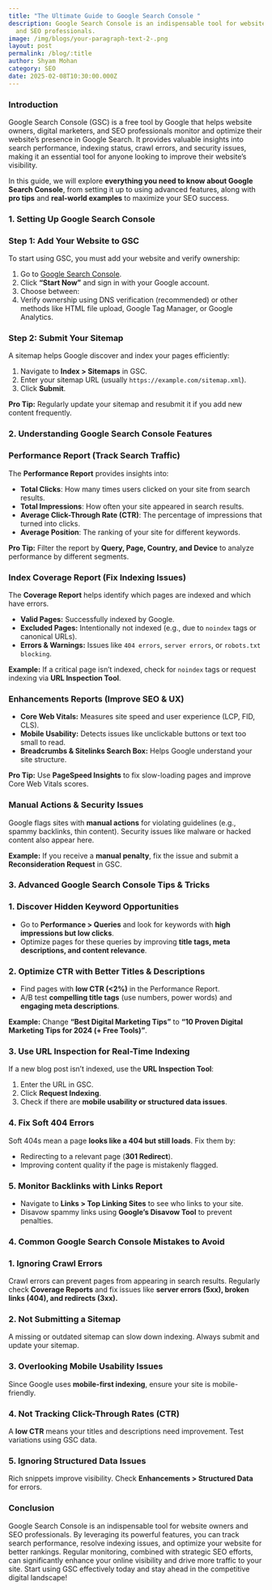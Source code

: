 ```yaml
---
title: "The Ultimate Guide to Google Search Console "
description: Google Search Console is an indispensable tool for website owners
  and SEO professionals.
image: /img/blogs/your-paragraph-text-2-.png
layout: post
permalink: /blog/:title
author: Shyam Mohan
category: SEO
date: 2025-02-08T10:30:00.000Z
---
```




### Introduction

Google Search Console (GSC) is a free tool by Google that helps website owners, digital marketers, and SEO professionals monitor and optimize their website’s presence in Google Search. It provides valuable insights into search performance, indexing status, crawl errors, and security issues, making it an essential tool for anyone looking to improve their website’s visibility.

In this guide, we will explore **everything you need to know about Google Search Console**, from setting it up to using advanced features, along with **pro tips** and **real-world examples** to maximize your SEO success.

### 1. Setting Up Google Search Console

### Step 1: Add Your Website to GSC

To start using GSC, you must add your website and verify ownership:

1. Go to [Google Search Console](https://search.google.com/search-console/).
2. Click **“Start Now”** and sign in with your Google account.
3. Choose between:
4. Verify ownership using DNS verification (recommended) or other methods like HTML file upload, Google Tag Manager, or Google Analytics.

### Step 2: Submit Your Sitemap

A sitemap helps Google discover and index your pages efficiently:

1. Navigate to **Index > Sitemaps** in GSC.
2. Enter your sitemap URL (usually `https://example.com/sitemap.xml`).
3. Click **Submit**.

**Pro Tip:** Regularly update your sitemap and resubmit it if you add new content frequently.

### 2. Understanding Google Search Console Features

### Performance Report (Track Search Traffic)

The **Performance Report** provides insights into:

* **Total Clicks**: How many times users clicked on your site from search results.
* **Total Impressions**: How often your site appeared in search results.
* **Average Click-Through Rate (CTR)**: The percentage of impressions that turned into clicks.
* **Average Position**: The ranking of your site for different keywords.

**Pro Tip:** Filter the report by **Query, Page, Country, and Device** to analyze performance by different segments.

### Index Coverage Report (Fix Indexing Issues)

The **Coverage Report** helps identify which pages are indexed and which have errors.

* **Valid Pages:** Successfully indexed by Google.
* **Excluded Pages:** Intentionally not indexed (e.g., due to `noindex` tags or canonical URLs).
* **Errors & Warnings:** Issues like `404 errors`, `server errors`, or `robots.txt blocking`.

**Example:** If a critical page isn’t indexed, check for `noindex` tags or request indexing via **URL Inspection Tool**.

### Enhancements Reports (Improve SEO & UX)

* **Core Web Vitals:** Measures site speed and user experience (LCP, FID, CLS).
* **Mobile Usability:** Detects issues like unclickable buttons or text too small to read.
* **Breadcrumbs & Sitelinks Search Box:** Helps Google understand your site structure.

**Pro Tip:** Use **PageSpeed Insights** to fix slow-loading pages and improve Core Web Vitals scores.

### Manual Actions & Security Issues

Google flags sites with **manual actions** for violating guidelines (e.g., spammy backlinks, thin content). Security issues like malware or hacked content also appear here.

**Example:** If you receive a **manual penalty**, fix the issue and submit a **Reconsideration Request** in GSC.

### 3. Advanced Google Search Console Tips & Tricks

### 1. Discover Hidden Keyword Opportunities

* Go to **Performance > Queries** and look for keywords with **high impressions but low clicks**.
* Optimize pages for these queries by improving **title tags, meta descriptions, and content relevance**.

### 2. Optimize CTR with Better Titles & Descriptions

* Find pages with **low CTR (<2%)** in the Performance Report.
* A/B test **compelling title tags** (use numbers, power words) and **engaging meta descriptions**.

**Example:** Change **“Best Digital Marketing Tips”** to **“10 Proven Digital Marketing Tips for 2024 (+ Free Tools)”**.

### 3. Use URL Inspection for Real-Time Indexing

If a new blog post isn’t indexed, use the **URL Inspection Tool**:

1. Enter the URL in GSC.
2. Click **Request Indexing**.
3. Check if there are **mobile usability or structured data issues**.

### 4. Fix Soft 404 Errors

Soft 404s mean a page **looks like a 404 but still loads**. Fix them by:

* Redirecting to a relevant page (**301 Redirect**).
* Improving content quality if the page is mistakenly flagged.

### 5. Monitor Backlinks with Links Report

* Navigate to **Links > Top Linking Sites** to see who links to your site.
* Disavow spammy links using **Google’s Disavow Tool** to prevent penalties.

### 4. Common Google Search Console Mistakes to Avoid

### 1. Ignoring Crawl Errors

Crawl errors can prevent pages from appearing in search results. Regularly check **Coverage Reports** and fix issues like **server errors (5xx), broken links (404), and redirects (3xx).**

### 2. Not Submitting a Sitemap

A missing or outdated sitemap can slow down indexing. Always submit and update your sitemap.

### 3. Overlooking Mobile Usability Issues

Since Google uses **mobile-first indexing**, ensure your site is mobile-friendly.

### 4. Not Tracking Click-Through Rates (CTR)

A **low CTR** means your titles and descriptions need improvement. Test variations using GSC data.

### 5. Ignoring Structured Data Issues

Rich snippets improve visibility. Check **Enhancements > Structured Data** for errors.

### Conclusion

Google Search Console is an indispensable tool for website owners and SEO professionals. By leveraging its powerful features, you can track search performance, resolve indexing issues, and optimize your website for better rankings. Regular monitoring, combined with strategic SEO efforts, can significantly enhance your online visibility and drive more traffic to your site. Start using GSC effectively today and stay ahead in the competitive digital landscape!
